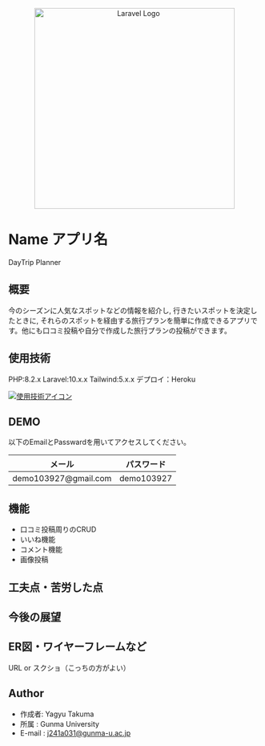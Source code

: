 <p align="center"><a href="https://laravel.com" target="_blank"><img src="https://raw.githubusercontent.com/laravel/art/master/logo-lockup/5%20SVG/2%20CMYK/1%20Full%20Color/laravel-logolockup-cmyk-red.svg" width="400" alt="Laravel Logo"></a></p>

# Name アプリ名

DayTrip Planner

## 概要

今のシーズンに人気なスポットなどの情報を紹介し, 行きたいスポットを決定したときに, それらのスポットを経由する旅行プランを簡単に作成できるアプリです。他にも口コミ投稿や自分で作成した旅行プランの投稿ができます。

## 使用技術
PHP:8.2.x
Laravel:10.x.x
Tailwind:5.x.x
デプロイ：Heroku

[![使用技術アイコン](https://skillicons.dev/icons?i=php,laravel,tailwind,heroku)](https://skillicons.dev)

## DEMO

以下のEmailとPasswardを用いてアクセスしてください。
<markdown-accessiblity-table data-catalyst=""><table>
<thead>
<tr>
<th><font style="vertical-align: inherit;"><font style="vertical-align: inherit;">メール</font></font></th>
<th><font style="vertical-align: inherit;"><font style="vertical-align: inherit;">パスワード</font></font></th>
</tr>
</thead>
<tbody>
<tr>
<td><font style="vertical-align: inherit;"><font style="vertical-align: inherit;">demo103927@gmail.com</font></font></a></td>
<td><font style="vertical-align: inherit;"><font style="vertical-align: inherit;">demo103927</font></font></td>
</tr>
</tbody>
</table></markdown-accessiblity-table>

## 機能
- 口コミ投稿周りのCRUD
- いいね機能
- コメント機能
- 画像投稿

## 工夫点・苦労した点


## 今後の展望

## ER図・ワイヤーフレームなど
URL or スクショ（こっちの方がよい）

## Author

* 作成者: Yagyu Takuma
* 所属 : Gunma University
* E-mail : j241a031@gunma-u.ac.jp
